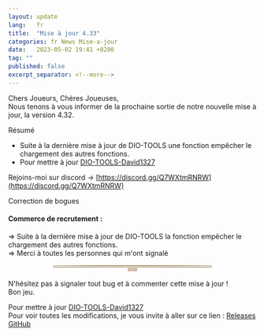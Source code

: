 ```yaml
---
layout: update
lang:   fr
title:  "Mise à jour 4.33"
categories: fr News Mise-a-jour
date:   2023-05-02 19:41 +0200
tag: ""
published: false
excerpt_separator: <!--more-->
---
```

Chers Joueurs, Chères Joueuses,<br>
Nous tenons à vous informer de la prochaine sortie de notre nouvelle mise à jour, la version 4.32.

<div class="gpcl note">Résumé</div>

* Suite à la dernière mise à jour de DIO-TOOLS une fonction empêcher le chargement des autres fonctions.
* Pour mettre à jour [DIO-TOOLS-David1327][1]

Rejoins-moi sur discord -> [https://discord.gg/Q7WXtmRNRW](https://discord.gg/Q7WXtmRNRW)

<!--more-->
<div class="gpcl bug">Correction de bogues</div>

#### Commerce de recrutement :
=> Suite à la dernière mise à jour de DIO-TOOLS la fonction empêcher le chargement des autres fonctions.<br>
=> Merci à toutes les personnes qui m'ont signalé

![](/img/site/gpcl/gpcl-line.png)

N'hésitez pas à signaler tout bug et à commenter cette mise à jour !<br>
Bon jeu.

Pour mettre à jour [DIO-TOOLS-David1327][1]<br>
Pour voir toutes les modifications, je vous invite à aller sur ce lien : [Releases GitHub](https://github.com/DIO-David1327/DIO-TOOLS-David1327/releases)


[1]: /DIO-TOOLS-David1327/code.user.js "DIO-TOOLS-David1327"